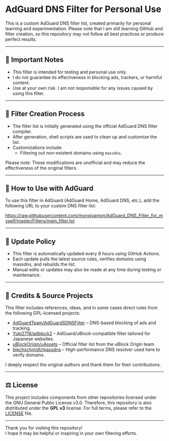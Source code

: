 # AdGuard DNS Filter for Personal Use

This is a custom AdGuard DNS filter list, created primarily for personal learning and experimentation.
Please note that I am still learning GitHub and filter creation, so this repository may not follow all best practices or produce perfect results.

---

## 📌 Important Notes

- This filter is intended for testing and personal use only.
- I do not guarantee its effectiveness in blocking ads, trackers, or harmful content.
- Use at your own risk. I am not responsible for any issues caused by using this filter.

---

## 🔧 Filter Creation Process

- The filter list is initially generated using the official AdGuard DNS filter compiler.
- After generation, shell scripts are used to clean up and customize the list.
- Customizations include:
  - Filtering out non-existent domains using `massdns`.

Please note: These modifications are unofficial and may reduce the effectiveness of the original filters.

---

## 🔗 How to Use with AdGuard

To use this filter in AdGuard (AdGuard Home, AdGuard DNS, etc.), add the following URL to your custom DNS filter list:

https://raw.githubusercontent.com/monsivamon/AdGuard_DNS_Filter_for_myself/master/Filters/main_filter.txt

---

## 🔄 Update Policy

- This filter is automatically updated every 8 hours using GitHub Actions.
- Each update pulls the latest source rules, verifies domains using massdns, and rebuilds the list.
- Manual edits or updates may also be made at any time during testing or maintenance.

---

## 📝 Credits & Source Projects

This filter includes references, ideas, and in some cases direct rules from the following GPL-licensed projects:

- [AdGuardTeam/AdGuardSDNSFilter](https://github.com/AdguardTeam/AdGuardSDNSFilter) – DNS-based blocking of ads and tracking.
- [Yuki2718/adblock2](https://github.com/Yuki2718/adblock2) – AdGuard/uBlock-compatible filter tailored for Japanese websites.
- [uBlockOrigin/uAssets](https://github.com/uBlockOrigin/uAssets) – Official filter list from the uBlock Origin team.
- [blechschmidt/massdns](https://github.com/blechschmidt/massdns) – High-performance DNS resolver used here to verify domains.

I deeply respect the original authors and thank them for their contributions.

---

## ⚖️ License

This project includes components from other repositories licensed under the GNU General Public License v3.0.
Therefore, this repository is also distributed under the **GPL v3** license.
For full terms, please refer to the [LICENSE](./LICENSE) file.

---

Thank you for visiting this repository!  
I hope it may be helpful or inspiring in your own filtering efforts.

